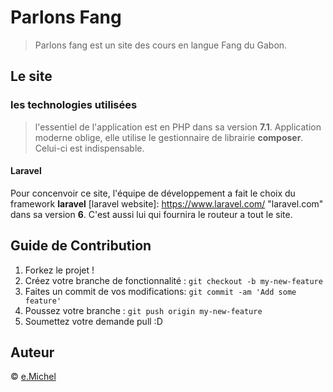 # Parlons Fang

> Parlons fang est un site des cours en langue Fang du Gabon.

## Le site

### les technologies utilisées

> l'essentiel de l'application est en PHP dans sa version **7.1**. Application moderne oblige, elle utilise le gestionnaire de librairie **composer**. Celui-ci est indispensable.

#### Laravel
Pour concenvoir ce site, l'équipe de développement a fait le choix du framework **laravel** [laravel website]: https://www.laravel.com/ "laravel.com"  dans sa version **6**. C'est aussi lui qui fournira le routeur a tout le site.


## Guide de Contribution

1.  Forkez le projet !
2.  Créez votre branche de fonctionnalité :  `git checkout -b my-new-feature`
3. Faites un commit de vos modifications:  `git commit -am 'Add some feature'`
4.  Poussez votre branche :  `git push origin my-new-feature`
5.  Soumettez votre demande pull :D

## [](https://github.com/emicheldev) Auteur

©  [e.Michel](https://emichel.dev/)


<!--stackedit_data:
eyJkaXNjdXNzaW9ucyI6eyJvWExRdTAxaVhwVEpIdlRKIjp7In
N0YXJ0IjoxMjMsImVuZCI6MzAxLCJ0ZXh0IjoiPiBsJ2Vzc2Vu
dGllbCBkZSBsJ2FwcGxpY2F0aW9uIGVzdCBlbiBQSFAgZGFucy
BzYSB2ZXJzaW9uICoqNy4xKiouIEFwcGxpY2F0aW9u4oCmIn19
LCJjb21tZW50cyI6eyIyczNWN1hxNzQ2VXVMOThKIjp7ImRpc2
N1c3Npb25JZCI6Im9YTFF1MDFpWHBUSkh2VEoiLCJzdWIiOiJn
bzoxMTI2Mjc2MjQxOTc0MzIwMjQ5NjYiLCJ0ZXh0IjoiVG91dG
Vmb2lzIHZvdXMgcG91dmV6IGJvc3NlciBhdmVjIGR1IHBocCA3
LjQiLCJjcmVhdGVkIjoxNTc4NDg2NjcwMTE1fX0sImhpc3Rvcn
kiOlstMTc3OTg2MDU0MSwtMTE0ODY0MjIyOSw1MjgwNzQ4ODks
LTE4NzcyMjAwMTksNTE2NTk3MzUxLDgwNzM1OTA5N119
-->